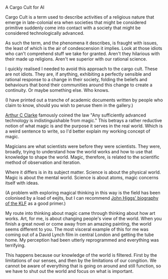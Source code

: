 A Cargo Cult for AI

Cargo Cult is a term used to describe activities of a religious nature that emerge in late-colonial era when societies that might be considered primitive suddenly come into contact with a society that might be considered technologically advanced. 

As such the term, and the phenomena it describes, is fraught with issues, the least of which is the air of condescension it implies. Look at those idiots who can't comprehend stuff we take for granted. Aren't they hilarious with their made up religions. Aren't we superior with our rational science. 

I quickly realised I needed to avoid this approach to the cargo cult. These are not idiots. They are, if anything, exhibiting a perfectly sensible and rational response to a change in their society, folding the beliefs and behaviours that bond their communities around this change to create a continuity. Or maybe something else. Who knows. 

(I have printed out a tranche of academic documents written by people who claim to know, should you wish to peruse them in the gallery.)

[Arthur C Clarke](https://en.wikipedia.org/wiki/Clarke%27s_three_laws) famously coined the law "Any sufficiently advanced technology is indistinguishable from magic." This betrays a rather reductive notion of what magic is and the purpose it serves in the real world. Which is a weird sentence to write, so I'd better explain my working concept of magic. 

Magicians are what scientists were before they were scientists. They were, broadly, trying to understand how the world works and how to use that knowledge to shape the world. Magic, therefore, is related to the scientific method of observation and iteration. 

Where it differs is in its subject matter. Science is about the physical world. Magic is about the mental world. Science is about atoms, magic concerns itself with ideas. 

(A problem with exploring magical thinking in this way is the field has been colonised by a load of eejits, but I can recommend [John Higgs' biography of the KLF](http://amzn.to/2BFGwcc) as a good primer.)

My route into thinking about magic came through thinking about how art works. Art, for me, is about changing people's view of the world. When you finish a great novel or come away from an amazing painting, the world seems different to you. The most visceral example of this for me was coming out of a David Lynch film in central London and getting the tube home. My perception had been utterly reprogrammed and everything was terrifying. 

This happens because our knowledge of the world is filtered. First by the limitations of our senses, and then by the limitations of our congition. We cannot be aware of everything that is going on around and still function, so we have to shut out the world and focus on what is important. 

